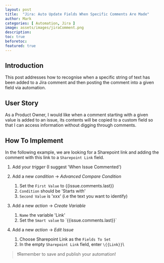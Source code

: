 ```yaml
---
layout: post
title:  "Jira: Auto Update Fields When Specific Comments Are Made"
author: Mark
categories: [ Automation, Jira ]
image: assets/images/jiraComment.png
description: 
toc: true
beforetoc: 
featured: true
---
```

## Introduction
This post addresses how to recognise when a specific string of text has been added to a Jira comment and then posting the comment into a given field via automation.

## User Story
As a Product Owner, I would like when a comment starting with a given value is added to an issue, its contents will be copied to a custom field so that I can access information without digging through comments.

## How To Implement
In the following example, we are looking for a Sharepoint link and adding the comment with this link to a `Sharepoint Link` field.

1.  Add your  _trigger_  (I suggest 'When Issue Commented')

2.  Add a new  _condition_  ->  _Advanced Compare Condition_
    1.  Set the  `First Value`  to \{{issue.comments.last\}}
    2.  `Condition`  should be 'Starts with'
    3.  `Second Value`  is 'xxx' (i.e the text you want to identify)
        
3.  Add a new  _action_  ->  _Create Variable_   
    1.  `Name`  the variable 'Link'        
    2.  Set the  `Smart value`  to \`{{issue.comments.last}}\`
        
4.  Add a new  _action_  ->  _Edit Issue_    
    1.  Choose Sharepoint Link as the  `Fields To Set`        
    2.  In the empty  `Sharepoint Link`  field, enter `\{{Link}}`\

> ❗️Remember to save and publish your automation!
<!--stackedit_data:
eyJwcm9wZXJ0aWVzIjoiYXV0aG9yOiBNYXJrXG5mZWF0dXJlZE
ltYWdlOiBhc3NldHMvaW1hZ2VzL1xuIiwiaGlzdG9yeSI6Wy0x
OTE0NzM3NDIsLTI0MjcxMjQ4MV19
-->